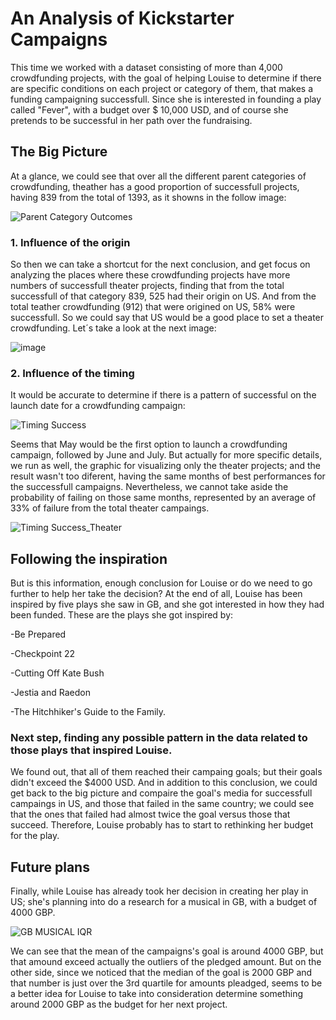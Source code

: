 # An Analysis of Kickstarter Campaigns
This time we worked with a dataset consisting of more than 4,000 crowdfunding projects, with the goal of helping Louise to determine if there are specific conditions on each project or category of them, that makes a funding campaigning successfull. Since she is interested in founding a play called "Fever", with a budget over $ 10,000 USD, and of course she pretends to be successful in her path over the fundraising.

## The Big Picture

At a glance, we could see that over all the different parent categories of crowdfunding, theather has a good proportion of successfull projects, having 839 from the total of 1393, as it showns in the follow image:

![Parent Category Outcomes](https://user-images.githubusercontent.com/90433064/134116712-e0eb1093-16f5-4a2f-9a33-f5be396cb3ea.png)

### 1. Influence of the origin

So then we can take a shortcut for the next conclusion, and get focus on analyzing the places where these crowdfunding projects have more numbers of successfull theater projects, finding that from the total successfull of that category 839, 525 had their origin on US. And from the total teather crowdfunding (912) that were origined on US, 58% were successfull. So we could say that US would be a good place to set a theater crowdfunding. Let´s take a look at the next image:

![image](https://user-images.githubusercontent.com/90433064/134119210-dc10fc88-1634-4b39-9ff9-b52cf3042bbe.png)

### 2. Influence of the timing

It would be accurate to determine if there is a pattern of successful on the launch date for a crowdfunding campaign:

![Timing Success](https://user-images.githubusercontent.com/90433064/134120071-21860611-8ff2-4d55-95b4-4e98fa33313a.png)

Seems that May would be the first option to launch a crowdfunding campaign, followed by June and July. But actually for more specific details, we run as well, the graphic for visualizing only the theater projects; and the result wasn't too diferent, having the same months of best performances for the successfull campaigns. Nevertheless, we cannot take aside the probability of failing on those same months, represented by an average of 33% of failure from the total theater campaings. 

![Timing Success_Theater](https://user-images.githubusercontent.com/90433064/134121570-6ba0c135-9d7c-44ef-9019-269dba33dc64.png)

## Following the inspiration

But is this information, enough conclusion for Louise or do we need to go further to help her take the decision? At the end of all, Louise has been inspired by five plays she saw in GB, and she got interested in how they had been funded. These are the plays she got inspired by: 

  -Be Prepared
  
  -Checkpoint 22
  
  -Cutting Off Kate Bush
  
  -Jestia and Raedon
  
  -The Hitchhiker's Guide to the Family. 
  
  
### Next step, finding any possible pattern in the data related to those plays that inspired Louise. 

We found out, that all of them reached their campaing goals; but their goals didn't exceed the $4000 USD. And in addition to this conclusion, we could get back to the big picture and compaire the goal's media for successfull campaings in US, and those that failed in the same country; we could see that the ones that failed had almost twice the goal versus those that succeed. Therefore, Louise probably has to start to rethinking her budget for the play.

## Future plans

Finally, while Louise has already took her decision in creating her play in US; she's planning into do a research for a musical in GB, with a budget of 4000 GBP. 

![GB MUSICAL IQR](https://user-images.githubusercontent.com/90433064/134128316-ee14c2ba-64cd-4b91-8485-5128c29baf8d.png)

We can see that the mean of the campaigns's goal is around 4000 GBP, but that amound exceed actually the outliers of the pledged amount. But on the other side, since we noticed that the median of the goal is 2000 GBP and that number is just over the 3rd quartile for amounts pleadged, seems to be a better idea for Louise to take into consideration determine something around 2000 GBP as the budget for her next project.
